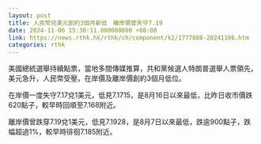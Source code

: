 ```yaml
---
layout: post
title: 人民幣兌美元創約3個月新低　離岸價曾失守7.19
date: 2024-11-06 15:30:11.000000000 +08:00
link: https://news.rthk.hk/rthk/ch/component/k2/1777808-20241106.htm
categories: rthk
---
```


美國總統選舉持續點票，當地多間傳媒推算，共和黨候選人特朗普選舉人票領先，美元急升，人民幣受壓，在岸價及離岸價創約3個月低位。

在岸價一度失守7.17兌1美元，低見7.1715，是8月16日以來最低，比昨日收市價跌620點子，較早時回順至7.168附近。

離岸價曾跌穿7.19兌1美元，低見7.1928，是8月7日以來最低，跌逾900點子，跌幅超過1%，較早時徘徊7.185附近。
